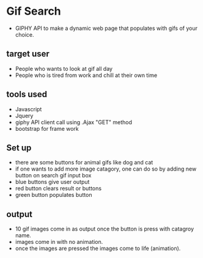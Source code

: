 # Gif Search

* GIPHY API to make a dynamic web page that populates with gifs of your choice.

## target user

* People who wants to look at gif all day
* People who is tired from work and chill at their own time

## tools used
* Javascript
* Jquery
* giphy API client call using .Ajax "GET" method
* bootstrap for frame work

## Set up
* there are some buttons for animal gifs like dog and cat
* if one wants to add more image catagory, one can do so by adding new button on search gif input box
 * blue buttons give user output
 * red button clears result or buttons
 * green button populates button

## output
* 10 gif images come in as output once the button is press with catagroy name.
* images come in with no animation.
* once the images are pressed the images come to life (animation).
